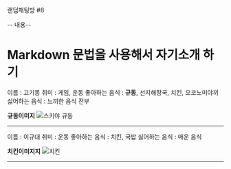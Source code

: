 랜덤채팅방 #8

-- 내용--

Markdown 문법을 사용해서 자기소개 하기
============================

이름 : 고기몽
취미 : 게임, 운동
좋아하는 음식 : **규동**, 선지해장국, 치킨, 오코노미야끼
싫어하는 음식 : 느끼한 음식 전부

**규동이미지**
![스키야 규동](https://www.e-hapi.com/img/goods/L/0710154s.jpg)

-----------------------------------------------------------------------------------------------------------------------


이름 : 이규대
취미 : 운동
좋아하는 음식 : 치킨, 국밥
싫어하는 음식 : 매운 음식

**치킨이미지지**
![치킨](http://www.bhc.co.kr/upload/bhc/menu/macho_20150728_v(1).jpg)

-----------------------------------------------------------------------------------------------------------------------